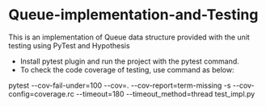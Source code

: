 # Queue-implementation-and-Testing
This is an implementation of Queue data structure provided with the unit testing using PyTest and Hypothesis
- Install pytest plugin and run the project with the pytest command.
- To check the code coverage of testing,
  use command as below:

pytest --cov-fail-under=100 --cov=. --cov-report=term-missing -s --cov-config=coverage.rc --timeout=180 --timeout_method=thread test_impl.py


